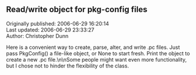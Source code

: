 ## Read/write object for pkg-config files  
Originally published: 2006-06-29 16:20:14  
Last updated: 2006-06-29 23:33:27  
Author: Christopher Dunn  
  
Here is a convenient way to create, parse, alter, and write .pc files.  Just pass PkgConfig() a file-like object, or None to start fresh.  Print the object to create a new .pc file.\n\nSome people might want even more functionality, but I chose not to hinder the flexibility of the class.